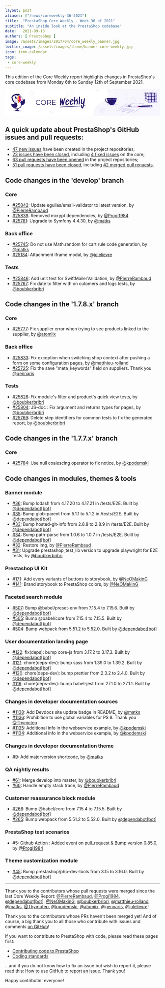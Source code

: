 ```yaml
---
layout: post
aliases: ["/news/coreweekly-36-2021"]
title:  "PrestaShop Core Weekly - Week 36 of 2021"
subtitle: "An inside look at the PrestaShop codebase"
date:   2021-09-13
authors: [ PrestaShop ]
image: /assets/images/2017/04/core_weekly_banner.jpg
twitter_image: /assets/images/theme/banner-core-weekly.jpg
icon: icon-calendar
tags:
 - core-weekly
---
```


This edition of the Core Weekly report highlights changes in PrestaShop's core codebase from Monday 6th to Sunday 12th of September 2021.

![Core Weekly banner](/assets/images/2018/12/banner-core-weekly.jpg)


## A quick update about PrestaShop's GitHub issues and pull requests:

- [47 new issues](https://github.com/search?q=org%3APrestaShop+is%3Apublic++-repo%3Aprestashop%2Fprestashop.github.io++is%3Aissue+created%3A2021-09-06..2021-09-12) have been created in the project repositories;
- [23 issues have been closed](https://github.com/search?q=org%3APrestaShop+is%3Apublic++-repo%3Aprestashop%2Fprestashop.github.io++is%3Aissue+closed%3A2021-09-06..2021-09-12), including [4 fixed issues](https://github.com/search?q=org%3APrestaShop+is%3Apublic++-repo%3Aprestashop%2Fprestashop.github.io++is%3Aissue+label%3Afixed+closed%3A2021-09-06..2021-09-12) on the core;
- [63 pull requests have been opened](https://github.com/search?q=org%3APrestaShop+is%3Apublic++-repo%3Aprestashop%2Fprestashop.github.io++is%3Apr+created%3A2021-09-06..2021-09-12) in the project repositories;
- [51 pull requests have been closed](https://github.com/search?q=org%3APrestaShop+is%3Apublic++-repo%3Aprestashop%2Fprestashop.github.io++is%3Apr+closed%3A2021-09-06..2021-09-12), including [42 merged pull requests](https://github.com/search?q=org%3APrestaShop+is%3Apublic++-repo%3Aprestashop%2Fprestashop.github.io++is%3Apr+merged%3A2021-09-06..2021-09-12).
        


## Code changes in the 'develop' branch


### Core
* [#25842](https://github.com/PrestaShop/PrestaShop/pull/25842): Update egulias/email-validator to latest version, by [@PierreRambaud](https://github.com/PierreRambaud)
* [#25839](https://github.com/PrestaShop/PrestaShop/pull/25839): Removed mcrypt dependencies, by [@Progi1984](https://github.com/Progi1984)
* [#25781](https://github.com/PrestaShop/PrestaShop/pull/25781): Upgrade to Symfony 4.4.30, by [@matks](https://github.com/matks)


### Back office
* [#25745](https://github.com/PrestaShop/PrestaShop/pull/25745): Do not use Math.random for cart rule code generation, by [@matks](https://github.com/matks)
* [#25184](https://github.com/PrestaShop/PrestaShop/pull/25184): Attachment iframe modal, by [@jolelievre](https://github.com/jolelievre)


### Tests
* [#25846](https://github.com/PrestaShop/PrestaShop/pull/25846): Add unit test for SwiftMailerValidation, by [@PierreRambaud](https://github.com/PierreRambaud)
* [#25767](https://github.com/PrestaShop/PrestaShop/pull/25767): Fix date to filter with on cutomers and logs tests, by [@boubkerbribri](https://github.com/boubkerbribri)


## Code changes in the '1.7.8.x' branch


### Core
* [#25777](https://github.com/PrestaShop/PrestaShop/pull/25777): Fix supplier error when trying to see products linked to the supplier, by [@atomiix](https://github.com/atomiix)


### Back office
* [#25833](https://github.com/PrestaShop/PrestaShop/pull/25833): Fix exception when switching shop context after pushing a form on some configuration pages, by [@matthieu-rolland](https://github.com/matthieu-rolland)
* [#25725](https://github.com/PrestaShop/PrestaShop/pull/25725): Fix the save "meta_keywords" field on suppliers. Thank you [@gennaris](https://github.com/gennaris)


### Tests
* [#25828](https://github.com/PrestaShop/PrestaShop/pull/25828): Fix module's filter and product's quick view tests, by [@boubkerbribri](https://github.com/boubkerbribri)
* [#25804](https://github.com/PrestaShop/PrestaShop/pull/25804): JS-doc : Fix argument and returns types for pages, by [@boubkerbribri](https://github.com/boubkerbribri)
* [#25769](https://github.com/PrestaShop/PrestaShop/pull/25769): Delete step identifiers for common tests to fix the generated report, by [@boubkerbribri](https://github.com/boubkerbribri)


## Code changes in the '1.7.7.x' branch


### Core
* [#25784](https://github.com/PrestaShop/PrestaShop/pull/25784): Use null coalescing operator to fix notice, by [@kpodemski](https://github.com/kpodemski)


## Code changes in modules, themes & tools


### Banner module
* [#36](https://github.com/PrestaShop/ps_banner/pull/36): Bump lodash from 4.17.20 to 4.17.21 in /tests/E2E. Built by [@dependabot[bot]](https://github.com/apps/dependabot)
* [#35](https://github.com/PrestaShop/ps_banner/pull/35): Bump glob-parent from 5.1.1 to 5.1.2 in /tests/E2E. Built by [@dependabot[bot]](https://github.com/apps/dependabot)
* [#33](https://github.com/PrestaShop/ps_banner/pull/33): Bump hosted-git-info from 2.8.8 to 2.8.9 in /tests/E2E. Built by [@dependabot[bot]](https://github.com/apps/dependabot)
* [#34](https://github.com/PrestaShop/ps_banner/pull/34): Bump path-parse from 1.0.6 to 1.0.7 in /tests/E2E. Built by [@dependabot[bot]](https://github.com/apps/dependabot)
* [#32](https://github.com/PrestaShop/ps_banner/pull/32): Restore img, by [@PierreRambaud](https://github.com/PierreRambaud)
* [#31](https://github.com/PrestaShop/ps_banner/pull/31): Upgrade prestashop_test_lib version to upgrade playwright for E2E tests, by [@boubkerbribri](https://github.com/boubkerbribri)


### Prestashop UI Kit
* [#171](https://github.com/PrestaShop/prestashop-ui-kit/pull/171): Add every variants of buttons to storybook, by [@NeOMakinG](https://github.com/NeOMakinG)
* [#141](https://github.com/PrestaShop/prestashop-ui-kit/pull/141): Brand storybook to PrestaShop colors, by [@NeOMakinG](https://github.com/NeOMakinG)


### Faceted search module
* [#507](https://github.com/PrestaShop/ps_facetedsearch/pull/507): Bump @babel/preset-env from 7.15.4 to 7.15.6. Built by [@dependabot[bot]](https://github.com/apps/dependabot)
* [#505](https://github.com/PrestaShop/ps_facetedsearch/pull/505): Bump @babel/core from 7.15.4 to 7.15.5. Built by [@dependabot[bot]](https://github.com/apps/dependabot)
* [#504](https://github.com/PrestaShop/ps_facetedsearch/pull/504): Bump webpack from 5.51.2 to 5.52.0. Built by [@dependabot[bot]](https://github.com/apps/dependabot)


### User documentation landing page
* [#122](https://github.com/PrestaShop/user-documentation-landing/pull/122): fix(deps): bump core-js from 3.17.2 to 3.17.3. Built by [@dependabot[bot]](https://github.com/apps/dependabot)
* [#121](https://github.com/PrestaShop/user-documentation-landing/pull/121): chore(deps-dev): bump sass from 1.39.0 to 1.39.2. Built by [@dependabot[bot]](https://github.com/apps/dependabot)
* [#120](https://github.com/PrestaShop/user-documentation-landing/pull/120): chore(deps-dev): bump prettier from 2.3.2 to 2.4.0. Built by [@dependabot[bot]](https://github.com/apps/dependabot)
* [#119](https://github.com/PrestaShop/user-documentation-landing/pull/119): chore(deps-dev): bump babel-jest from 27.1.0 to 27.1.1. Built by [@dependabot[bot]](https://github.com/apps/dependabot)


### Changes in developer documentation sources
* [#1138](https://github.com/PrestaShop/docs/pull/1138): Add Devdocs site update badge in README, by [@matks](https://github.com/matks)
* [#1136](https://github.com/PrestaShop/docs/pull/1136): Prohibition to use global variables for PS 8. Thank you [@Thymotep](https://github.com/Thymotep)
* [#1135](https://github.com/PrestaShop/docs/pull/1135): Additional info in the webservice example, by [@kpodemski](https://github.com/kpodemski)
* [#1134](https://github.com/PrestaShop/docs/pull/1134): Additional info in the webservice example, by [@kpodemski](https://github.com/kpodemski)


### Changes in developer documentation theme
* [#9](https://github.com/PrestaShop/ps-docs-theme/pull/9): Add majorversion shortcode, by [@matks](https://github.com/matks)


### QA nightly results
* [#61](https://github.com/PrestaShop/QANightlyResults/pull/61): Merge develop into master, by [@boubkerbribri](https://github.com/boubkerbribri)
* [#60](https://github.com/PrestaShop/QANightlyResults/pull/60): Handle empty stack trace, by [@PierreRambaud](https://github.com/PierreRambaud)


### Customer reassurance block module
* [#266](https://github.com/PrestaShop/blockreassurance/pull/266): Bump @babel/core from 7.15.4 to 7.15.5. Built by [@dependabot[bot]](https://github.com/apps/dependabot)
* [#265](https://github.com/PrestaShop/blockreassurance/pull/265): Bump webpack from 5.51.2 to 5.52.0. Built by [@dependabot[bot]](https://github.com/apps/dependabot)


### PrestaShop test scenarios
* [#5](https://github.com/PrestaShop/test-scenarios/pull/5): Github Action : Added event on pull_request & Bump version 0.85.0, by [@Progi1984](https://github.com/Progi1984)


### Theme customization module
* [#45](https://github.com/PrestaShop/ps_themecusto/pull/45): Bump prestashop/php-dev-tools from 3.15 to 3.16.0. Built by [@dependabot[bot]](https://github.com/apps/dependabot)


<hr />

Thank you to the contributors whose pull requests were merged since the last Core Weekly Report: [@PierreRambaud](https://github.com/PierreRambaud), [@Progi1984](https://github.com/Progi1984), [@dependabot[bot]](https://github.com/apps/dependabot), [@NeOMakinG](https://github.com/NeOMakinG), [@boubkerbribri](https://github.com/boubkerbribri), [@matthieu-rolland](https://github.com/matthieu-rolland), [@matks](https://github.com/matks), [@Thymotep](https://github.com/Thymotep), [@kpodemski](https://github.com/kpodemski), [@atomiix](https://github.com/atomiix), [@gennaris](https://github.com/gennaris), [@jolelievre](https://github.com/jolelievre)!

Thank you to the contributors whose PRs haven't been merged yet! And of course, a big thank you to all those who contribute with issues and comments [on GitHub](https://github.com/PrestaShop/PrestaShop)!

If you want to contribute to PrestaShop with code, please read these pages first:

 * [Contributing code to PrestaShop](https://devdocs.prestashop.com/1.7/contribute/contribution-guidelines/)
 * [Coding standards](https://devdocs.prestashop.com/1.7/development/coding-standards/)

...and if you do not know how to fix an issue but wish to report it, please read this: [How to use GitHub to report an issue](https://devdocs.prestashop.com/1.7/contribute/contribute-reporting-issues/). Thank you!

Happy contributin' everyone!

